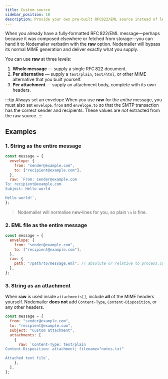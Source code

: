 ```yaml
---
title: Custom source
sidebar_position: 18
description: Provide your own pre‑built RFC822/EML source instead of letting Nodemailer generate it.
---
```


When you already have a fully‑formatted RFC 822/EML message—perhaps because it was composed elsewhere or fetched from storage—you can hand it to Nodemailer verbatim with the **raw** option. Nodemailer will bypass its normal MIME generation and deliver exactly what you supply.

You can use **raw** at three levels:

1. **Whole message** — supply a single RFC 822 document.
2. **Per alternative** — supply a `text/plain`, `text/html`, or other MIME alternative that you built yourself.
3. **Per attachment** — supply an attachment body, complete with its own headers.

:::tip Always set an envelope
When you use **raw** for the _entire_ message, you must also set `envelope.from` and `envelope.to` so that the SMTP transaction has the correct sender and recipients. These values are _not_ extracted from the raw source.
:::

## Examples

### 1. String as the entire message

```javascript
const message = {
  envelope: {
    from: "sender@example.com",
    to: ["recipient@example.com"],
  },
  raw: `From: sender@example.com
To: recipient@example.com
Subject: Hello world

Hello world!`,
};
```

> Nodemailer will normalise new‑lines for you, so plain `\n` is fine.

### 2. EML file as the entire message

```javascript
const message = {
  envelope: {
    from: "sender@example.com",
    to: ["recipient@example.com"],
  },
  raw: {
    path: "/path/to/message.eml", // absolute or relative to process.cwd()
  },
};
```

### 3. String as an attachment

When **raw** is used inside `attachments[]`, include **all** of the MIME headers yourself. Nodemailer **does not** add `Content‑Type`, `Content‑Disposition`, or any other headers.

```javascript
const message = {
  from: "sender@example.com",
  to: "recipient@example.com",
  subject: "Custom attachment",
  attachments: [
    {
      raw: `Content-Type: text/plain
Content-Disposition: attachment; filename="notes.txt"

Attached text file`,
    },
  ],
};
```
